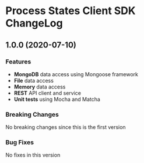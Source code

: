 # Process States Client SDK ChangeLog

## <a name="1.0.0"></a> 1.0.0 (2020-07-10)

### Features
* **MongoDB** data access using Mongoose framework
* **File** data access 
* **Memory** data access 
* **REST** API client and service
* **Unit tests** using Mocha and Matcha

### Breaking Changes
No breaking changes since this is the first version

### Bug Fixes
No fixes in this version


